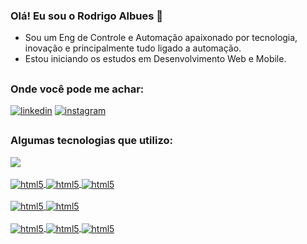 ### Olá! Eu sou o Rodrigo Albues 👋

- Sou um Eng de Controle e Automação apaixonado por tecnologia, inovação e principalmente tudo ligado a automação.
- Estou iniciando os estudos em Desenvolvimento Web e Mobile.

##
### Onde você pode me achar:

[![linkedin](https://img.shields.io/badge/LinkedIn-0077B5?style=for-the-badge&logo=linkedin&logoColor=white)](https://www.linkedin.com/in/rodrigo-albues-pinto-096152135/)
[![instagram](https://img.shields.io/badge/Instagram-E4405F?style=for-the-badge&logo=instagram&logoColor=white)](https://www.instagram.com/rodrigoalbues/)

##
### Algumas tecnologias que utilizo:

    
<div>
  <a href="https://github.com/rodrigoalbues">
  <img heigth="180em" src="https://github-readme-stats.vercel.app/api/top-langs/?username=rodrigoalbues&langs_count=16&theme=dark"/>
</div><br/>

<div style="display: inline_block">
  <img align="center" alt="html5" src="https://img.shields.io/badge/HTML5-E34F26?style=for-the-badge&logo=html5&logoColor=white"/>
  <img align="center" alt="html5" src="https://img.shields.io/badge/CSS3-1572B6?style=for-the-badge&logo=css3&logoColor=white"/>
  <img align="center" alt="html5" src="https://img.shields.io/badge/JavaScript-F7DF1E?style=for-the-badge&logo=javascript&logoColor=black"/><br/><br/>
  <img align="center" alt="html5" src="https://img.shields.io/badge/Kotlin-0095D5?&style=for-the-badge&logo=kotlin&logoColor=white"/>
  <img align="center" alt="html5" src="https://img.shields.io/badge/Java-ED8B00?style=for-the-badge&logo=java&logoColor=white"/><br/><br/>
  <img align="center" alt="html5" src="https://img.shields.io/badge/Python-14354C?style=for-the-badge&logo=python&logoColor=white"/>
  <img align="center" alt="html5" src="https://img.shields.io/badge/C-00599C?style=for-the-badge&logo=c&logoColor=white"/>
  <img align="center" alt="html5" src="https://img.shields.io/badge/C%2B%2B-00599C?style=for-the-badge&logo=c%2B%2B&logoColor=white"/> 
</div>

